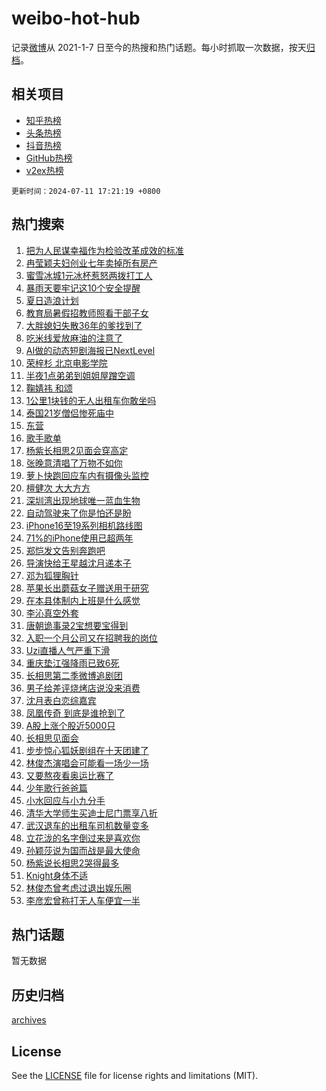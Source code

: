 # weibo-hot-hub

记录[微博](https://www.weibo.com)从 2021-1-7 日至今的热搜和热门话题。每小时抓取一次数据，按天[归档](archives)。

## 相关项目

- [知乎热榜](https://github.com/snaildev/zhihu-hot-hub)
- [头条热榜](https://github.com/snaildev/toutiao-hot-hub)
- [抖音热榜](https://github.com/snaildev/douyin-hot-hub)
- [GitHub热榜](https://github.com/snaildev/github-hot-hub)
- [v2ex热榜](https://github.com/snaildev/v2ex-hot-hub)


`更新时间：2024-07-11 17:21:19 +0800`

## 热门搜索

1. [把为人民谋幸福作为检验改革成效的标准](https://m.weibo.cn/search?containerid=100103type%3D1%26t%3D10%26q%3D%23%E6%8A%8A%E4%B8%BA%E4%BA%BA%E6%B0%91%E8%B0%8B%E5%B9%B8%E7%A6%8F%E4%BD%9C%E4%B8%BA%E6%A3%80%E9%AA%8C%E6%94%B9%E9%9D%A9%E6%88%90%E6%95%88%E7%9A%84%E6%A0%87%E5%87%86%23&stream_entry_id=51&isnewpage=1&extparam=seat%3D1%26cate%3D10103%26stream_entry_id%3D51%26filter_type%3Drealtimehot%26pos%3D0%26c_type%3D51%26dgr%3D0%26q%3D%2523%25E6%258A%258A%25E4%25B8%25BA%25E4%25BA%25BA%25E6%25B0%2591%25E8%25B0%258B%25E5%25B9%25B8%25E7%25A6%258F%25E4%25BD%259C%25E4%25B8%25BA%25E6%25A3%2580%25E9%25AA%258C%25E6%2594%25B9%25E9%259D%25A9%25E6%2588%2590%25E6%2595%2588%25E7%259A%2584%25E6%25A0%2587%25E5%2587%2586%2523%26display_time%3D1720689678%26pre_seqid%3D1720689678665931576188)
1. [冉莹颖夫妇创业七年卖掉所有房产](https://m.weibo.cn/search?containerid=100103type%3D1%26t%3D10%26q%3D%23%E5%86%89%E8%8E%B9%E9%A2%96%E5%A4%AB%E5%A6%87%E5%88%9B%E4%B8%9A%E4%B8%83%E5%B9%B4%E5%8D%96%E6%8E%89%E6%89%80%E6%9C%89%E6%88%BF%E4%BA%A7%23&stream_entry_id=31&isnewpage=1&extparam=seat%3D1%26lcate%3D5001%26stream_entry_id%3D31%26band_rank%3D1%26dgr%3D0%26q%3D%2523%25E5%2586%2589%25E8%258E%25B9%25E9%25A2%2596%25E5%25A4%25AB%25E5%25A6%2587%25E5%2588%259B%25E4%25B8%259A%25E4%25B8%2583%25E5%25B9%25B4%25E5%258D%2596%25E6%258E%2589%25E6%2589%2580%25E6%259C%2589%25E6%2588%25BF%25E4%25BA%25A7%2523%26flag%3D2%26filter_type%3Drealtimehot%26realpos%3D1%26c_type%3D31%26pos%3D0%26cate%3D5001%26display_time%3D1720689678%26pre_seqid%3D1720689678665931576188)
1. [蜜雪冰城1元冰杯惹怒两拨打工人](https://m.weibo.cn/search?containerid=100103type%3D1%26t%3D10%26q%3D%23%E8%9C%9C%E9%9B%AA%E5%86%B0%E5%9F%8E1%E5%85%83%E5%86%B0%E6%9D%AF%E6%83%B9%E6%80%92%E4%B8%A4%E6%8B%A8%E6%89%93%E5%B7%A5%E4%BA%BA%23&stream_entry_id=31&isnewpage=1&extparam=seat%3D1%26lcate%3D5001%26stream_entry_id%3D31%26band_rank%3D2%26dgr%3D0%26q%3D%2523%25E8%259C%259C%25E9%259B%25AA%25E5%2586%25B0%25E5%259F%258E1%25E5%2585%2583%25E5%2586%25B0%25E6%259D%25AF%25E6%2583%25B9%25E6%2580%2592%25E4%25B8%25A4%25E6%258B%25A8%25E6%2589%2593%25E5%25B7%25A5%25E4%25BA%25BA%2523%26flag%3D2%26filter_type%3Drealtimehot%26realpos%3D2%26c_type%3D31%26pos%3D1%26cate%3D5001%26display_time%3D1720689678%26pre_seqid%3D1720689678665931576188)
1. [暴雨天要牢记这10个安全提醒](https://m.weibo.cn/search?containerid=100103type%3D1%26t%3D10%26q%3D%23%E6%9A%B4%E9%9B%A8%E5%A4%A9%E8%A6%81%E7%89%A2%E8%AE%B0%E8%BF%9910%E4%B8%AA%E5%AE%89%E5%85%A8%E6%8F%90%E9%86%92%23&stream_entry_id=31&isnewpage=1&extparam=seat%3D1%26lcate%3D5001%26stream_entry_id%3D31%26band_rank%3D3%26dgr%3D0%26q%3D%2523%25E6%259A%25B4%25E9%259B%25A8%25E5%25A4%25A9%25E8%25A6%2581%25E7%2589%25A2%25E8%25AE%25B0%25E8%25BF%259910%25E4%25B8%25AA%25E5%25AE%2589%25E5%2585%25A8%25E6%258F%2590%25E9%2586%2592%2523%26flag%3D1%26filter_type%3Drealtimehot%26realpos%3D3%26c_type%3D31%26pos%3D2%26cate%3D5001%26display_time%3D1720689678%26pre_seqid%3D1720689678665931576188)
1. [夏日造浪计划](https://m.weibo.cn/search?containerid=100103type%3D1%26t%3D10%26q%3D%23%E5%A4%8F%E6%97%A5%E9%80%A0%E6%B5%AA%E8%AE%A1%E5%88%92%23&stream_entry_id=31&isnewpage=1&extparam=seat%3D1%26lcate%3D5001%26pos%3D3%26q%3D%2523%25E5%25A4%258F%25E6%2597%25A5%25E9%2580%25A0%25E6%25B5%25AA%25E8%25AE%25A1%25E5%2588%2592%2523%26dgr%3D0%26is_ad_pos%3D1%26stream_entry_id%3D31%26adid%3D245677%26filter_type%3Drealtimehot%26cate%3D5001%26c_type%3D31%26band_rank%3D4%26topic_ad%3D1%26display_time%3D1720689678%26pre_seqid%3D1720689678665931576188)
1. [教育局暑假招教师照看干部子女](https://m.weibo.cn/search?containerid=100103type%3D1%26t%3D10%26q%3D%23%E6%95%99%E8%82%B2%E5%B1%80%E6%9A%91%E5%81%87%E6%8B%9B%E6%95%99%E5%B8%88%E7%85%A7%E7%9C%8B%E5%B9%B2%E9%83%A8%E5%AD%90%E5%A5%B3%23&stream_entry_id=31&isnewpage=1&extparam=seat%3D1%26lcate%3D5001%26stream_entry_id%3D31%26band_rank%3D4%26dgr%3D0%26q%3D%2523%25E6%2595%2599%25E8%2582%25B2%25E5%25B1%2580%25E6%259A%2591%25E5%2581%2587%25E6%258B%259B%25E6%2595%2599%25E5%25B8%2588%25E7%2585%25A7%25E7%259C%258B%25E5%25B9%25B2%25E9%2583%25A8%25E5%25AD%2590%25E5%25A5%25B3%2523%26flag%3D1%26filter_type%3Drealtimehot%26realpos%3D4%26c_type%3D31%26pos%3D4%26cate%3D5001%26display_time%3D1720689678%26pre_seqid%3D1720689678665931576188)
1. [大胖媳妇失散36年的爹找到了](https://m.weibo.cn/search?containerid=100103type%3D1%26t%3D10%26q%3D%E5%A4%A7%E8%83%96%E5%AA%B3%E5%A6%87%E5%A4%B1%E6%95%A336%E5%B9%B4%E7%9A%84%E7%88%B9%E6%89%BE%E5%88%B0%E4%BA%86&stream_entry_id=31&isnewpage=1&extparam=seat%3D1%26lcate%3D5001%26stream_entry_id%3D31%26band_rank%3D5%26dgr%3D0%26q%3D%25E5%25A4%25A7%25E8%2583%2596%25E5%25AA%25B3%25E5%25A6%2587%25E5%25A4%25B1%25E6%2595%25A336%25E5%25B9%25B4%25E7%259A%2584%25E7%2588%25B9%25E6%2589%25BE%25E5%2588%25B0%25E4%25BA%2586%26flag%3D2%26filter_type%3Drealtimehot%26realpos%3D5%26c_type%3D31%26pos%3D5%26cate%3D5001%26display_time%3D1720689678%26pre_seqid%3D1720689678665931576188)
1. [吃米线爱放麻油的注意了](https://m.weibo.cn/search?containerid=100103type%3D1%26t%3D10%26q%3D%E5%90%83%E7%B1%B3%E7%BA%BF%E7%88%B1%E6%94%BE%E9%BA%BB%E6%B2%B9%E7%9A%84%E6%B3%A8%E6%84%8F%E4%BA%86&stream_entry_id=31&isnewpage=1&extparam=seat%3D1%26lcate%3D5001%26stream_entry_id%3D31%26band_rank%3D6%26dgr%3D0%26q%3D%25E5%2590%2583%25E7%25B1%25B3%25E7%25BA%25BF%25E7%2588%25B1%25E6%2594%25BE%25E9%25BA%25BB%25E6%25B2%25B9%25E7%259A%2584%25E6%25B3%25A8%25E6%2584%258F%25E4%25BA%2586%26flag%3D1%26filter_type%3Drealtimehot%26realpos%3D6%26c_type%3D31%26pos%3D6%26cate%3D5001%26display_time%3D1720689678%26pre_seqid%3D1720689678665931576188)
1. [AI做的动态短剧海报已NextLevel](https://m.weibo.cn/search?containerid=100103type%3D1%26t%3D10%26q%3D%23AI%E5%81%9A%E7%9A%84%E5%8A%A8%E6%80%81%E7%9F%AD%E5%89%A7%E6%B5%B7%E6%8A%A5%E5%B7%B2NextLevel%23&stream_entry_id=31&isnewpage=1&extparam=seat%3D1%26lcate%3D5001%26stream_entry_id%3D31%26q%3D%2523AI%25E5%2581%259A%25E7%259A%2584%25E5%258A%25A8%25E6%2580%2581%25E7%259F%25AD%25E5%2589%25A7%25E6%25B5%25B7%25E6%258A%25A5%25E5%25B7%25B2NextLevel%2523%26dgr%3D0%26is_ad_pos%3D1%26pos%3D7%26filter_type%3Drealtimehot%26adid%3D245718%26c_type%3D31%26band_rank%3D7%26cate%3D5001%26display_time%3D1720689678%26pre_seqid%3D1720689678665931576188)
1. [荣梓杉 北京电影学院](https://m.weibo.cn/search?containerid=100103type%3D1%26t%3D10%26q%3D%E8%8D%A3%E6%A2%93%E6%9D%89+%E5%8C%97%E4%BA%AC%E7%94%B5%E5%BD%B1%E5%AD%A6%E9%99%A2&stream_entry_id=31&isnewpage=1&extparam=seat%3D1%26lcate%3D5001%26stream_entry_id%3D31%26band_rank%3D7%26dgr%3D0%26q%3D%25E8%258D%25A3%25E6%25A2%2593%25E6%259D%2589%2520%25E5%258C%2597%25E4%25BA%25AC%25E7%2594%25B5%25E5%25BD%25B1%25E5%25AD%25A6%25E9%2599%25A2%26flag%3D1%26filter_type%3Drealtimehot%26realpos%3D7%26c_type%3D31%26pos%3D8%26cate%3D5001%26display_time%3D1720689678%26pre_seqid%3D1720689678665931576188)
1. [半夜1点弟弟到姐姐屋蹭空调](https://m.weibo.cn/search?containerid=100103type%3D1%26t%3D10%26q%3D%E5%8D%8A%E5%A4%9C1%E7%82%B9%E5%BC%9F%E5%BC%9F%E5%88%B0%E5%A7%90%E5%A7%90%E5%B1%8B%E8%B9%AD%E7%A9%BA%E8%B0%83&stream_entry_id=31&isnewpage=1&extparam=seat%3D1%26lcate%3D5001%26stream_entry_id%3D31%26band_rank%3D8%26dgr%3D0%26q%3D%25E5%258D%258A%25E5%25A4%259C1%25E7%2582%25B9%25E5%25BC%259F%25E5%25BC%259F%25E5%2588%25B0%25E5%25A7%2590%25E5%25A7%2590%25E5%25B1%258B%25E8%25B9%25AD%25E7%25A9%25BA%25E8%25B0%2583%26flag%3D0%26filter_type%3Drealtimehot%26realpos%3D8%26c_type%3D31%26pos%3D9%26cate%3D5001%26display_time%3D1720689678%26pre_seqid%3D1720689678665931576188)
1. [鞠婧祎 和颂](https://m.weibo.cn/search?containerid=100103type%3D1%26t%3D10%26q%3D%E9%9E%A0%E5%A9%A7%E7%A5%8E+%E5%92%8C%E9%A2%82&stream_entry_id=31&isnewpage=1&extparam=seat%3D1%26lcate%3D5001%26stream_entry_id%3D31%26band_rank%3D9%26dgr%3D0%26q%3D%25E9%259E%25A0%25E5%25A9%25A7%25E7%25A5%258E%2520%25E5%2592%258C%25E9%25A2%2582%26flag%3D0%26filter_type%3Drealtimehot%26realpos%3D9%26c_type%3D31%26pos%3D10%26cate%3D5001%26display_time%3D1720689678%26pre_seqid%3D1720689678665931576188)
1. [1公里1块钱的无人出租车你敢坐吗](https://m.weibo.cn/search?containerid=100103type%3D1%26t%3D10%26q%3D%231%E5%85%AC%E9%87%8C1%E5%9D%97%E9%92%B1%E7%9A%84%E6%97%A0%E4%BA%BA%E5%87%BA%E7%A7%9F%E8%BD%A6%E4%BD%A0%E6%95%A2%E5%9D%90%E5%90%97%23&stream_entry_id=31&isnewpage=1&extparam=seat%3D1%26lcate%3D5001%26stream_entry_id%3D31%26band_rank%3D10%26dgr%3D0%26q%3D%25231%25E5%2585%25AC%25E9%2587%258C1%25E5%259D%2597%25E9%2592%25B1%25E7%259A%2584%25E6%2597%25A0%25E4%25BA%25BA%25E5%2587%25BA%25E7%25A7%259F%25E8%25BD%25A6%25E4%25BD%25A0%25E6%2595%25A2%25E5%259D%2590%25E5%2590%2597%2523%26flag%3D1%26filter_type%3Drealtimehot%26realpos%3D10%26c_type%3D31%26pos%3D11%26cate%3D5001%26display_time%3D1720689678%26pre_seqid%3D1720689678665931576188)
1. [泰国21岁僧侣惨死庙中](https://m.weibo.cn/search?containerid=100103type%3D1%26t%3D10%26q%3D%23%E6%B3%B0%E5%9B%BD21%E5%B2%81%E5%83%A7%E4%BE%A3%E6%83%A8%E6%AD%BB%E5%BA%99%E4%B8%AD%23&stream_entry_id=31&isnewpage=1&extparam=seat%3D1%26lcate%3D5001%26stream_entry_id%3D31%26band_rank%3D11%26dgr%3D0%26q%3D%2523%25E6%25B3%25B0%25E5%259B%25BD21%25E5%25B2%2581%25E5%2583%25A7%25E4%25BE%25A3%25E6%2583%25A8%25E6%25AD%25BB%25E5%25BA%2599%25E4%25B8%25AD%2523%26flag%3D2%26filter_type%3Drealtimehot%26realpos%3D11%26c_type%3D31%26pos%3D12%26cate%3D5001%26display_time%3D1720689678%26pre_seqid%3D1720689678665931576188)
1. [东营](https://m.weibo.cn/search?containerid=100103type%3D1%26t%3D10%26q%3D%E4%B8%9C%E8%90%A5&stream_entry_id=31&isnewpage=1&extparam=seat%3D1%26lcate%3D5001%26stream_entry_id%3D31%26band_rank%3D12%26dgr%3D0%26q%3D%25E4%25B8%259C%25E8%2590%25A5%26flag%3D1%26filter_type%3Drealtimehot%26realpos%3D12%26c_type%3D31%26pos%3D13%26cate%3D5001%26display_time%3D1720689678%26pre_seqid%3D1720689678665931576188)
1. [歌手歌单](https://m.weibo.cn/search?containerid=100103type%3D1%26t%3D10%26q%3D%E6%AD%8C%E6%89%8B%E6%AD%8C%E5%8D%95&stream_entry_id=31&isnewpage=1&extparam=seat%3D1%26lcate%3D5001%26stream_entry_id%3D31%26band_rank%3D13%26dgr%3D0%26q%3D%25E6%25AD%258C%25E6%2589%258B%25E6%25AD%258C%25E5%258D%2595%26flag%3D2%26filter_type%3Drealtimehot%26realpos%3D13%26c_type%3D31%26pos%3D14%26cate%3D5001%26display_time%3D1720689678%26pre_seqid%3D1720689678665931576188)
1. [杨紫长相思2见面会穿高定](https://m.weibo.cn/search?containerid=100103type%3D1%26t%3D10%26q%3D%23%E6%9D%A8%E7%B4%AB%E9%95%BF%E7%9B%B8%E6%80%9D2%E8%A7%81%E9%9D%A2%E4%BC%9A%E7%A9%BF%E9%AB%98%E5%AE%9A%23&stream_entry_id=31&isnewpage=1&extparam=seat%3D1%26lcate%3D5001%26stream_entry_id%3D31%26band_rank%3D14%26dgr%3D0%26q%3D%2523%25E6%259D%25A8%25E7%25B4%25AB%25E9%2595%25BF%25E7%259B%25B8%25E6%2580%259D2%25E8%25A7%2581%25E9%259D%25A2%25E4%25BC%259A%25E7%25A9%25BF%25E9%25AB%2598%25E5%25AE%259A%2523%26flag%3D0%26filter_type%3Drealtimehot%26realpos%3D14%26c_type%3D31%26pos%3D15%26cate%3D5001%26display_time%3D1720689678%26pre_seqid%3D1720689678665931576188)
1. [张晚意清唱了万物不如你](https://m.weibo.cn/search?containerid=100103type%3D1%26t%3D10%26q%3D%23%E5%BC%A0%E6%99%9A%E6%84%8F%E6%B8%85%E5%94%B1%E4%BA%86%E4%B8%87%E7%89%A9%E4%B8%8D%E5%A6%82%E4%BD%A0%23&stream_entry_id=31&isnewpage=1&extparam=seat%3D1%26lcate%3D5001%26stream_entry_id%3D31%26band_rank%3D15%26dgr%3D0%26q%3D%2523%25E5%25BC%25A0%25E6%2599%259A%25E6%2584%258F%25E6%25B8%2585%25E5%2594%25B1%25E4%25BA%2586%25E4%25B8%2587%25E7%2589%25A9%25E4%25B8%258D%25E5%25A6%2582%25E4%25BD%25A0%2523%26flag%3D0%26filter_type%3Drealtimehot%26realpos%3D15%26c_type%3D31%26pos%3D16%26cate%3D5001%26display_time%3D1720689678%26pre_seqid%3D1720689678665931576188)
1. [萝卜快跑回应车内有摄像头监控](https://m.weibo.cn/search?containerid=100103type%3D1%26t%3D10%26q%3D%23%E8%90%9D%E5%8D%9C%E5%BF%AB%E8%B7%91%E5%9B%9E%E5%BA%94%E8%BD%A6%E5%86%85%E6%9C%89%E6%91%84%E5%83%8F%E5%A4%B4%E7%9B%91%E6%8E%A7%23&stream_entry_id=31&isnewpage=1&extparam=seat%3D1%26lcate%3D5001%26stream_entry_id%3D31%26band_rank%3D16%26dgr%3D0%26q%3D%2523%25E8%2590%259D%25E5%258D%259C%25E5%25BF%25AB%25E8%25B7%2591%25E5%259B%259E%25E5%25BA%2594%25E8%25BD%25A6%25E5%2586%2585%25E6%259C%2589%25E6%2591%2584%25E5%2583%258F%25E5%25A4%25B4%25E7%259B%2591%25E6%258E%25A7%2523%26flag%3D1%26filter_type%3Drealtimehot%26realpos%3D16%26c_type%3D31%26pos%3D17%26cate%3D5001%26display_time%3D1720689678%26pre_seqid%3D1720689678665931576188)
1. [檀健次 大大方方](https://m.weibo.cn/search?containerid=100103type%3D1%26t%3D10%26q%3D%E6%AA%80%E5%81%A5%E6%AC%A1+%E5%A4%A7%E5%A4%A7%E6%96%B9%E6%96%B9&stream_entry_id=31&isnewpage=1&extparam=seat%3D1%26lcate%3D5001%26stream_entry_id%3D31%26band_rank%3D17%26dgr%3D0%26q%3D%25E6%25AA%2580%25E5%2581%25A5%25E6%25AC%25A1%2520%25E5%25A4%25A7%25E5%25A4%25A7%25E6%2596%25B9%25E6%2596%25B9%26flag%3D0%26filter_type%3Drealtimehot%26realpos%3D17%26c_type%3D31%26pos%3D18%26cate%3D5001%26display_time%3D1720689678%26pre_seqid%3D1720689678665931576188)
1. [深圳湾出现地球唯一蓝血生物](https://m.weibo.cn/search?containerid=100103type%3D1%26t%3D10%26q%3D%23%E6%B7%B1%E5%9C%B3%E6%B9%BE%E5%87%BA%E7%8E%B0%E5%9C%B0%E7%90%83%E5%94%AF%E4%B8%80%E8%93%9D%E8%A1%80%E7%94%9F%E7%89%A9%23&stream_entry_id=31&isnewpage=1&extparam=seat%3D1%26lcate%3D5001%26stream_entry_id%3D31%26band_rank%3D18%26dgr%3D0%26q%3D%2523%25E6%25B7%25B1%25E5%259C%25B3%25E6%25B9%25BE%25E5%2587%25BA%25E7%258E%25B0%25E5%259C%25B0%25E7%2590%2583%25E5%2594%25AF%25E4%25B8%2580%25E8%2593%259D%25E8%25A1%2580%25E7%2594%259F%25E7%2589%25A9%2523%26flag%3D0%26filter_type%3Drealtimehot%26realpos%3D18%26c_type%3D31%26pos%3D19%26cate%3D5001%26display_time%3D1720689678%26pre_seqid%3D1720689678665931576188)
1. [自动驾驶来了你是怕还是盼](https://m.weibo.cn/search?containerid=100103type%3D1%26t%3D10%26q%3D%23%E8%87%AA%E5%8A%A8%E9%A9%BE%E9%A9%B6%E6%9D%A5%E4%BA%86%E4%BD%A0%E6%98%AF%E6%80%95%E8%BF%98%E6%98%AF%E7%9B%BC%23&stream_entry_id=31&isnewpage=1&extparam=seat%3D1%26lcate%3D5001%26stream_entry_id%3D31%26band_rank%3D19%26dgr%3D0%26q%3D%2523%25E8%2587%25AA%25E5%258A%25A8%25E9%25A9%25BE%25E9%25A9%25B6%25E6%259D%25A5%25E4%25BA%2586%25E4%25BD%25A0%25E6%2598%25AF%25E6%2580%2595%25E8%25BF%2598%25E6%2598%25AF%25E7%259B%25BC%2523%26flag%3D1%26filter_type%3Drealtimehot%26realpos%3D19%26c_type%3D31%26pos%3D20%26cate%3D5001%26display_time%3D1720689678%26pre_seqid%3D1720689678665931576188)
1. [iPhone16至19系列相机路线图](https://m.weibo.cn/search?containerid=100103type%3D1%26t%3D10%26q%3D%23iPhone16%E8%87%B319%E7%B3%BB%E5%88%97%E7%9B%B8%E6%9C%BA%E8%B7%AF%E7%BA%BF%E5%9B%BE%23&stream_entry_id=31&isnewpage=1&extparam=seat%3D1%26lcate%3D5001%26stream_entry_id%3D31%26band_rank%3D20%26dgr%3D0%26q%3D%2523iPhone16%25E8%2587%25B319%25E7%25B3%25BB%25E5%2588%2597%25E7%259B%25B8%25E6%259C%25BA%25E8%25B7%25AF%25E7%25BA%25BF%25E5%259B%25BE%2523%26flag%3D0%26filter_type%3Drealtimehot%26realpos%3D20%26c_type%3D31%26pos%3D21%26cate%3D5001%26display_time%3D1720689678%26pre_seqid%3D1720689678665931576188)
1. [71%的iPhone使用已超两年](https://m.weibo.cn/search?containerid=100103type%3D1%26t%3D10%26q%3D%2371%25%E7%9A%84iPhone%E4%BD%BF%E7%94%A8%E5%B7%B2%E8%B6%85%E4%B8%A4%E5%B9%B4%23&stream_entry_id=31&isnewpage=1&extparam=seat%3D1%26lcate%3D5001%26stream_entry_id%3D31%26band_rank%3D21%26dgr%3D0%26q%3D%252371%2525%25E7%259A%2584iPhone%25E4%25BD%25BF%25E7%2594%25A8%25E5%25B7%25B2%25E8%25B6%2585%25E4%25B8%25A4%25E5%25B9%25B4%2523%26flag%3D2%26filter_type%3Drealtimehot%26realpos%3D21%26c_type%3D31%26pos%3D22%26cate%3D5001%26display_time%3D1720689678%26pre_seqid%3D1720689678665931576188)
1. [郑恺发文告别奔跑吧](https://m.weibo.cn/search?containerid=100103type%3D1%26t%3D10%26q%3D%23%E9%83%91%E6%81%BA%E5%8F%91%E6%96%87%E5%91%8A%E5%88%AB%E5%A5%94%E8%B7%91%E5%90%A7%23&stream_entry_id=31&isnewpage=1&extparam=seat%3D1%26lcate%3D5001%26stream_entry_id%3D31%26band_rank%3D22%26dgr%3D0%26q%3D%2523%25E9%2583%2591%25E6%2581%25BA%25E5%258F%2591%25E6%2596%2587%25E5%2591%258A%25E5%2588%25AB%25E5%25A5%2594%25E8%25B7%2591%25E5%2590%25A7%2523%26flag%3D1%26filter_type%3Drealtimehot%26realpos%3D22%26c_type%3D31%26pos%3D23%26cate%3D5001%26display_time%3D1720689678%26pre_seqid%3D1720689678665931576188)
1. [导演快给王星越沈月递本子](https://m.weibo.cn/search?containerid=100103type%3D1%26t%3D10%26q%3D%23%E5%AF%BC%E6%BC%94%E5%BF%AB%E7%BB%99%E7%8E%8B%E6%98%9F%E8%B6%8A%E6%B2%88%E6%9C%88%E9%80%92%E6%9C%AC%E5%AD%90%23&stream_entry_id=31&isnewpage=1&extparam=seat%3D1%26lcate%3D5001%26stream_entry_id%3D31%26band_rank%3D23%26dgr%3D0%26q%3D%2523%25E5%25AF%25BC%25E6%25BC%2594%25E5%25BF%25AB%25E7%25BB%2599%25E7%258E%258B%25E6%2598%259F%25E8%25B6%258A%25E6%25B2%2588%25E6%259C%2588%25E9%2580%2592%25E6%259C%25AC%25E5%25AD%2590%2523%26flag%3D1%26filter_type%3Drealtimehot%26realpos%3D23%26c_type%3D31%26pos%3D24%26cate%3D5001%26display_time%3D1720689678%26pre_seqid%3D1720689678665931576188)
1. [邓为狐狸胸针](https://m.weibo.cn/search?containerid=100103type%3D1%26t%3D10%26q%3D%23%E9%82%93%E4%B8%BA%E7%8B%90%E7%8B%B8%E8%83%B8%E9%92%88%23&stream_entry_id=31&isnewpage=1&extparam=seat%3D1%26lcate%3D5001%26stream_entry_id%3D31%26band_rank%3D24%26dgr%3D0%26q%3D%2523%25E9%2582%2593%25E4%25B8%25BA%25E7%258B%2590%25E7%258B%25B8%25E8%2583%25B8%25E9%2592%2588%2523%26flag%3D0%26filter_type%3Drealtimehot%26realpos%3D24%26c_type%3D31%26pos%3D25%26cate%3D5001%26display_time%3D1720689678%26pre_seqid%3D1720689678665931576188)
1. [苹果长出蘑菇女子赠送用于研究](https://m.weibo.cn/search?containerid=100103type%3D1%26t%3D10%26q%3D%23%E8%8B%B9%E6%9E%9C%E9%95%BF%E5%87%BA%E8%98%91%E8%8F%87%E5%A5%B3%E5%AD%90%E8%B5%A0%E9%80%81%E7%94%A8%E4%BA%8E%E7%A0%94%E7%A9%B6%23&stream_entry_id=31&isnewpage=1&extparam=seat%3D1%26lcate%3D5001%26stream_entry_id%3D31%26band_rank%3D25%26dgr%3D0%26q%3D%2523%25E8%258B%25B9%25E6%259E%259C%25E9%2595%25BF%25E5%2587%25BA%25E8%2598%2591%25E8%258F%2587%25E5%25A5%25B3%25E5%25AD%2590%25E8%25B5%25A0%25E9%2580%2581%25E7%2594%25A8%25E4%25BA%258E%25E7%25A0%2594%25E7%25A9%25B6%2523%26flag%3D0%26filter_type%3Drealtimehot%26realpos%3D25%26c_type%3D31%26pos%3D26%26cate%3D5001%26display_time%3D1720689678%26pre_seqid%3D1720689678665931576188)
1. [在本县体制内上班是什么感觉](https://m.weibo.cn/search?containerid=100103type%3D1%26t%3D10%26q%3D%23%E5%9C%A8%E6%9C%AC%E5%8E%BF%E4%BD%93%E5%88%B6%E5%86%85%E4%B8%8A%E7%8F%AD%E6%98%AF%E4%BB%80%E4%B9%88%E6%84%9F%E8%A7%89%23&stream_entry_id=31&isnewpage=1&extparam=seat%3D1%26lcate%3D5001%26stream_entry_id%3D31%26band_rank%3D26%26dgr%3D0%26q%3D%2523%25E5%259C%25A8%25E6%259C%25AC%25E5%258E%25BF%25E4%25BD%2593%25E5%2588%25B6%25E5%2586%2585%25E4%25B8%258A%25E7%258F%25AD%25E6%2598%25AF%25E4%25BB%2580%25E4%25B9%2588%25E6%2584%259F%25E8%25A7%2589%2523%26flag%3D1%26filter_type%3Drealtimehot%26realpos%3D26%26c_type%3D31%26pos%3D27%26cate%3D5001%26display_time%3D1720689678%26pre_seqid%3D1720689678665931576188)
1. [李沁真空外套](https://m.weibo.cn/search?containerid=100103type%3D1%26t%3D10%26q%3D%23%E6%9D%8E%E6%B2%81%E7%9C%9F%E7%A9%BA%E5%A4%96%E5%A5%97%23&stream_entry_id=31&isnewpage=1&extparam=seat%3D1%26lcate%3D5001%26stream_entry_id%3D31%26band_rank%3D27%26dgr%3D0%26q%3D%2523%25E6%259D%258E%25E6%25B2%2581%25E7%259C%259F%25E7%25A9%25BA%25E5%25A4%2596%25E5%25A5%2597%2523%26flag%3D1%26filter_type%3Drealtimehot%26realpos%3D27%26c_type%3D31%26pos%3D28%26cate%3D5001%26display_time%3D1720689678%26pre_seqid%3D1720689678665931576188)
1. [唐朝诡事录2宝想要宝得到](https://m.weibo.cn/search?containerid=100103type%3D1%26t%3D10%26q%3D%23%E5%94%90%E6%9C%9D%E8%AF%A1%E4%BA%8B%E5%BD%952%E5%AE%9D%E6%83%B3%E8%A6%81%E5%AE%9D%E5%BE%97%E5%88%B0%23&stream_entry_id=31&isnewpage=1&extparam=seat%3D1%26lcate%3D5001%26stream_entry_id%3D31%26band_rank%3D28%26dgr%3D0%26q%3D%2523%25E5%2594%2590%25E6%259C%259D%25E8%25AF%25A1%25E4%25BA%258B%25E5%25BD%25952%25E5%25AE%259D%25E6%2583%25B3%25E8%25A6%2581%25E5%25AE%259D%25E5%25BE%2597%25E5%2588%25B0%2523%26flag%3D1%26filter_type%3Drealtimehot%26realpos%3D28%26c_type%3D31%26pos%3D29%26cate%3D5001%26display_time%3D1720689678%26pre_seqid%3D1720689678665931576188)
1. [入职一个月公司又在招聘我的岗位](https://m.weibo.cn/search?containerid=100103type%3D1%26t%3D10%26q%3D%23%E5%85%A5%E8%81%8C%E4%B8%80%E4%B8%AA%E6%9C%88%E5%85%AC%E5%8F%B8%E5%8F%88%E5%9C%A8%E6%8B%9B%E8%81%98%E6%88%91%E7%9A%84%E5%B2%97%E4%BD%8D%23&stream_entry_id=31&isnewpage=1&extparam=seat%3D1%26lcate%3D5001%26stream_entry_id%3D31%26band_rank%3D29%26dgr%3D0%26q%3D%2523%25E5%2585%25A5%25E8%2581%258C%25E4%25B8%2580%25E4%25B8%25AA%25E6%259C%2588%25E5%2585%25AC%25E5%258F%25B8%25E5%258F%2588%25E5%259C%25A8%25E6%258B%259B%25E8%2581%2598%25E6%2588%2591%25E7%259A%2584%25E5%25B2%2597%25E4%25BD%258D%2523%26flag%3D0%26filter_type%3Drealtimehot%26realpos%3D29%26c_type%3D31%26pos%3D30%26cate%3D5001%26display_time%3D1720689678%26pre_seqid%3D1720689678665931576188)
1. [Uzi直播人气严重下滑](https://m.weibo.cn/search?containerid=100103type%3D1%26t%3D10%26q%3D%23Uzi%E7%9B%B4%E6%92%AD%E4%BA%BA%E6%B0%94%E4%B8%A5%E9%87%8D%E4%B8%8B%E6%BB%91%23&stream_entry_id=31&isnewpage=1&extparam=seat%3D1%26lcate%3D5001%26stream_entry_id%3D31%26band_rank%3D30%26dgr%3D0%26q%3D%2523Uzi%25E7%259B%25B4%25E6%2592%25AD%25E4%25BA%25BA%25E6%25B0%2594%25E4%25B8%25A5%25E9%2587%258D%25E4%25B8%258B%25E6%25BB%2591%2523%26flag%3D1%26filter_type%3Drealtimehot%26realpos%3D30%26c_type%3D31%26pos%3D31%26cate%3D5001%26display_time%3D1720689678%26pre_seqid%3D1720689678665931576188)
1. [重庆垫江强降雨已致6死](https://m.weibo.cn/search?containerid=100103type%3D1%26t%3D10%26q%3D%23%E9%87%8D%E5%BA%86%E5%9E%AB%E6%B1%9F%E5%BC%BA%E9%99%8D%E9%9B%A8%E5%B7%B2%E8%87%B46%E6%AD%BB%23&stream_entry_id=31&isnewpage=1&extparam=seat%3D1%26lcate%3D5001%26stream_entry_id%3D31%26band_rank%3D31%26dgr%3D0%26q%3D%2523%25E9%2587%258D%25E5%25BA%2586%25E5%259E%25AB%25E6%25B1%259F%25E5%25BC%25BA%25E9%2599%258D%25E9%259B%25A8%25E5%25B7%25B2%25E8%2587%25B46%25E6%25AD%25BB%2523%26flag%3D0%26filter_type%3Drealtimehot%26realpos%3D31%26c_type%3D31%26pos%3D32%26cate%3D5001%26display_time%3D1720689678%26pre_seqid%3D1720689678665931576188)
1. [长相思第二季微博追剧团](https://m.weibo.cn/search?containerid=100103type%3D1%26t%3D10%26q%3D%23%E9%95%BF%E7%9B%B8%E6%80%9D%E7%AC%AC%E4%BA%8C%E5%AD%A3%E5%BE%AE%E5%8D%9A%E8%BF%BD%E5%89%A7%E5%9B%A2%23&stream_entry_id=31&isnewpage=1&extparam=seat%3D1%26lcate%3D5001%26stream_entry_id%3D31%26band_rank%3D32%26dgr%3D0%26q%3D%2523%25E9%2595%25BF%25E7%259B%25B8%25E6%2580%259D%25E7%25AC%25AC%25E4%25BA%258C%25E5%25AD%25A3%25E5%25BE%25AE%25E5%258D%259A%25E8%25BF%25BD%25E5%2589%25A7%25E5%259B%25A2%2523%26flag%3D1%26filter_type%3Drealtimehot%26realpos%3D32%26c_type%3D31%26pos%3D33%26cate%3D5001%26display_time%3D1720689678%26pre_seqid%3D1720689678665931576188)
1. [男子给差评烧烤店说没来消费](https://m.weibo.cn/search?containerid=100103type%3D1%26t%3D10%26q%3D%23%E7%94%B7%E5%AD%90%E7%BB%99%E5%B7%AE%E8%AF%84%E7%83%A7%E7%83%A4%E5%BA%97%E8%AF%B4%E6%B2%A1%E6%9D%A5%E6%B6%88%E8%B4%B9%23&stream_entry_id=31&isnewpage=1&extparam=seat%3D1%26lcate%3D5001%26stream_entry_id%3D31%26band_rank%3D33%26dgr%3D0%26q%3D%2523%25E7%2594%25B7%25E5%25AD%2590%25E7%25BB%2599%25E5%25B7%25AE%25E8%25AF%2584%25E7%2583%25A7%25E7%2583%25A4%25E5%25BA%2597%25E8%25AF%25B4%25E6%25B2%25A1%25E6%259D%25A5%25E6%25B6%2588%25E8%25B4%25B9%2523%26flag%3D1%26filter_type%3Drealtimehot%26realpos%3D33%26c_type%3D31%26pos%3D34%26cate%3D5001%26display_time%3D1720689678%26pre_seqid%3D1720689678665931576188)
1. [沈月表白恋综嘉宾](https://m.weibo.cn/search?containerid=100103type%3D1%26t%3D10%26q%3D%23%E6%B2%88%E6%9C%88%E8%A1%A8%E7%99%BD%E6%81%8B%E7%BB%BC%E5%98%89%E5%AE%BE%23&stream_entry_id=31&isnewpage=1&extparam=seat%3D1%26lcate%3D5001%26stream_entry_id%3D31%26band_rank%3D34%26dgr%3D0%26q%3D%2523%25E6%25B2%2588%25E6%259C%2588%25E8%25A1%25A8%25E7%2599%25BD%25E6%2581%258B%25E7%25BB%25BC%25E5%2598%2589%25E5%25AE%25BE%2523%26flag%3D1%26filter_type%3Drealtimehot%26realpos%3D34%26c_type%3D31%26pos%3D35%26cate%3D5001%26display_time%3D1720689678%26pre_seqid%3D1720689678665931576188)
1. [凤凰传奇 到底是谁抢到了](https://m.weibo.cn/search?containerid=100103type%3D1%26t%3D10%26q%3D%E5%87%A4%E5%87%B0%E4%BC%A0%E5%A5%87+%E5%88%B0%E5%BA%95%E6%98%AF%E8%B0%81%E6%8A%A2%E5%88%B0%E4%BA%86&stream_entry_id=31&isnewpage=1&extparam=seat%3D1%26lcate%3D5001%26stream_entry_id%3D31%26band_rank%3D35%26dgr%3D0%26q%3D%25E5%2587%25A4%25E5%2587%25B0%25E4%25BC%25A0%25E5%25A5%2587%2520%25E5%2588%25B0%25E5%25BA%2595%25E6%2598%25AF%25E8%25B0%2581%25E6%258A%25A2%25E5%2588%25B0%25E4%25BA%2586%26flag%3D0%26filter_type%3Drealtimehot%26realpos%3D35%26c_type%3D31%26pos%3D36%26cate%3D5001%26display_time%3D1720689678%26pre_seqid%3D1720689678665931576188)
1. [A股上涨个股近5000只](https://m.weibo.cn/search?containerid=100103type%3D1%26t%3D10%26q%3D%23A%E8%82%A1%E4%B8%8A%E6%B6%A8%E4%B8%AA%E8%82%A1%E8%BF%915000%E5%8F%AA%23&stream_entry_id=31&isnewpage=1&extparam=seat%3D1%26lcate%3D5001%26stream_entry_id%3D31%26band_rank%3D36%26dgr%3D0%26q%3D%2523A%25E8%2582%25A1%25E4%25B8%258A%25E6%25B6%25A8%25E4%25B8%25AA%25E8%2582%25A1%25E8%25BF%25915000%25E5%258F%25AA%2523%26flag%3D0%26filter_type%3Drealtimehot%26realpos%3D36%26c_type%3D31%26pos%3D37%26cate%3D5001%26display_time%3D1720689678%26pre_seqid%3D1720689678665931576188)
1. [长相思见面会](https://m.weibo.cn/search?containerid=100103type%3D1%26t%3D10%26q%3D%23%E9%95%BF%E7%9B%B8%E6%80%9D%E8%A7%81%E9%9D%A2%E4%BC%9A%23&stream_entry_id=31&isnewpage=1&extparam=seat%3D1%26lcate%3D5001%26stream_entry_id%3D31%26band_rank%3D37%26dgr%3D0%26q%3D%2523%25E9%2595%25BF%25E7%259B%25B8%25E6%2580%259D%25E8%25A7%2581%25E9%259D%25A2%25E4%25BC%259A%2523%26flag%3D0%26filter_type%3Drealtimehot%26realpos%3D37%26c_type%3D31%26pos%3D38%26cate%3D5001%26display_time%3D1720689678%26pre_seqid%3D1720689678665931576188)
1. [步步惊心狐妖剧组在十天团建了](https://m.weibo.cn/search?containerid=100103type%3D1%26t%3D10%26q%3D%23%E6%AD%A5%E6%AD%A5%E6%83%8A%E5%BF%83%E7%8B%90%E5%A6%96%E5%89%A7%E7%BB%84%E5%9C%A8%E5%8D%81%E5%A4%A9%E5%9B%A2%E5%BB%BA%E4%BA%86%23&stream_entry_id=31&isnewpage=1&extparam=seat%3D1%26lcate%3D5001%26stream_entry_id%3D31%26band_rank%3D38%26dgr%3D0%26q%3D%2523%25E6%25AD%25A5%25E6%25AD%25A5%25E6%2583%258A%25E5%25BF%2583%25E7%258B%2590%25E5%25A6%2596%25E5%2589%25A7%25E7%25BB%2584%25E5%259C%25A8%25E5%258D%2581%25E5%25A4%25A9%25E5%259B%25A2%25E5%25BB%25BA%25E4%25BA%2586%2523%26flag%3D1%26filter_type%3Drealtimehot%26realpos%3D38%26c_type%3D31%26pos%3D39%26cate%3D5001%26display_time%3D1720689678%26pre_seqid%3D1720689678665931576188)
1. [林俊杰演唱会可能看一场少一场](https://m.weibo.cn/search?containerid=100103type%3D1%26t%3D10%26q%3D%23%E6%9E%97%E4%BF%8A%E6%9D%B0%E6%BC%94%E5%94%B1%E4%BC%9A%E5%8F%AF%E8%83%BD%E7%9C%8B%E4%B8%80%E5%9C%BA%E5%B0%91%E4%B8%80%E5%9C%BA%23&stream_entry_id=31&isnewpage=1&extparam=seat%3D1%26lcate%3D5001%26stream_entry_id%3D31%26band_rank%3D39%26dgr%3D0%26q%3D%2523%25E6%259E%2597%25E4%25BF%258A%25E6%259D%25B0%25E6%25BC%2594%25E5%2594%25B1%25E4%25BC%259A%25E5%258F%25AF%25E8%2583%25BD%25E7%259C%258B%25E4%25B8%2580%25E5%259C%25BA%25E5%25B0%2591%25E4%25B8%2580%25E5%259C%25BA%2523%26flag%3D1%26filter_type%3Drealtimehot%26realpos%3D39%26c_type%3D31%26pos%3D40%26cate%3D5001%26display_time%3D1720689678%26pre_seqid%3D1720689678665931576188)
1. [又要熬夜看奥运比赛了](https://m.weibo.cn/search?containerid=100103type%3D1%26t%3D10%26q%3D%E5%8F%88%E8%A6%81%E7%86%AC%E5%A4%9C%E7%9C%8B%E5%A5%A5%E8%BF%90%E6%AF%94%E8%B5%9B%E4%BA%86&stream_entry_id=31&isnewpage=1&extparam=seat%3D1%26lcate%3D5001%26stream_entry_id%3D31%26band_rank%3D40%26dgr%3D0%26q%3D%25E5%258F%2588%25E8%25A6%2581%25E7%2586%25AC%25E5%25A4%259C%25E7%259C%258B%25E5%25A5%25A5%25E8%25BF%2590%25E6%25AF%2594%25E8%25B5%259B%25E4%25BA%2586%26flag%3D0%26filter_type%3Drealtimehot%26realpos%3D40%26c_type%3D31%26pos%3D41%26cate%3D5001%26display_time%3D1720689678%26pre_seqid%3D1720689678665931576188)
1. [少年歌行爸爸篇](https://m.weibo.cn/search?containerid=100103type%3D1%26t%3D10%26q%3D%23%E5%B0%91%E5%B9%B4%E6%AD%8C%E8%A1%8C%E7%88%B8%E7%88%B8%E7%AF%87%23&stream_entry_id=31&isnewpage=1&extparam=seat%3D1%26lcate%3D5001%26stream_entry_id%3D31%26band_rank%3D41%26dgr%3D0%26q%3D%2523%25E5%25B0%2591%25E5%25B9%25B4%25E6%25AD%258C%25E8%25A1%258C%25E7%2588%25B8%25E7%2588%25B8%25E7%25AF%2587%2523%26flag%3D1%26filter_type%3Drealtimehot%26realpos%3D41%26c_type%3D31%26pos%3D42%26cate%3D5001%26display_time%3D1720689678%26pre_seqid%3D1720689678665931576188)
1. [小水回应与小九分手](https://m.weibo.cn/search?containerid=100103type%3D1%26t%3D10%26q%3D%23%E5%B0%8F%E6%B0%B4%E5%9B%9E%E5%BA%94%E4%B8%8E%E5%B0%8F%E4%B9%9D%E5%88%86%E6%89%8B%23&stream_entry_id=31&isnewpage=1&extparam=seat%3D1%26lcate%3D5001%26stream_entry_id%3D31%26band_rank%3D42%26dgr%3D0%26q%3D%2523%25E5%25B0%258F%25E6%25B0%25B4%25E5%259B%259E%25E5%25BA%2594%25E4%25B8%258E%25E5%25B0%258F%25E4%25B9%259D%25E5%2588%2586%25E6%2589%258B%2523%26flag%3D0%26filter_type%3Drealtimehot%26realpos%3D42%26c_type%3D31%26pos%3D43%26cate%3D5001%26display_time%3D1720689678%26pre_seqid%3D1720689678665931576188)
1. [清华大学师生买迪士尼门票享八折](https://m.weibo.cn/search?containerid=100103type%3D1%26t%3D10%26q%3D%23%E6%B8%85%E5%8D%8E%E5%A4%A7%E5%AD%A6%E5%B8%88%E7%94%9F%E4%B9%B0%E8%BF%AA%E5%A3%AB%E5%B0%BC%E9%97%A8%E7%A5%A8%E4%BA%AB%E5%85%AB%E6%8A%98%23&stream_entry_id=31&isnewpage=1&extparam=seat%3D1%26lcate%3D5001%26stream_entry_id%3D31%26band_rank%3D43%26dgr%3D0%26q%3D%2523%25E6%25B8%2585%25E5%258D%258E%25E5%25A4%25A7%25E5%25AD%25A6%25E5%25B8%2588%25E7%2594%259F%25E4%25B9%25B0%25E8%25BF%25AA%25E5%25A3%25AB%25E5%25B0%25BC%25E9%2597%25A8%25E7%25A5%25A8%25E4%25BA%25AB%25E5%2585%25AB%25E6%258A%2598%2523%26flag%3D0%26filter_type%3Drealtimehot%26realpos%3D43%26c_type%3D31%26pos%3D44%26cate%3D5001%26display_time%3D1720689678%26pre_seqid%3D1720689678665931576188)
1. [武汉退车的出租车司机数量变多](https://m.weibo.cn/search?containerid=100103type%3D1%26t%3D10%26q%3D%23%E6%AD%A6%E6%B1%89%E9%80%80%E8%BD%A6%E7%9A%84%E5%87%BA%E7%A7%9F%E8%BD%A6%E5%8F%B8%E6%9C%BA%E6%95%B0%E9%87%8F%E5%8F%98%E5%A4%9A%23&stream_entry_id=31&isnewpage=1&extparam=seat%3D1%26lcate%3D5001%26stream_entry_id%3D31%26band_rank%3D44%26dgr%3D0%26q%3D%2523%25E6%25AD%25A6%25E6%25B1%2589%25E9%2580%2580%25E8%25BD%25A6%25E7%259A%2584%25E5%2587%25BA%25E7%25A7%259F%25E8%25BD%25A6%25E5%258F%25B8%25E6%259C%25BA%25E6%2595%25B0%25E9%2587%258F%25E5%258F%2598%25E5%25A4%259A%2523%26flag%3D0%26filter_type%3Drealtimehot%26realpos%3D44%26c_type%3D31%26pos%3D45%26cate%3D5001%26display_time%3D1720689678%26pre_seqid%3D1720689678665931576188)
1. [立花泷的名字倒过来是喜欢你](https://m.weibo.cn/search?containerid=100103type%3D1%26t%3D10%26q%3D%23%E7%AB%8B%E8%8A%B1%E6%B3%B7%E7%9A%84%E5%90%8D%E5%AD%97%E5%80%92%E8%BF%87%E6%9D%A5%E6%98%AF%E5%96%9C%E6%AC%A2%E4%BD%A0%23&stream_entry_id=31&isnewpage=1&extparam=seat%3D1%26lcate%3D5001%26stream_entry_id%3D31%26band_rank%3D45%26dgr%3D0%26q%3D%2523%25E7%25AB%258B%25E8%258A%25B1%25E6%25B3%25B7%25E7%259A%2584%25E5%2590%258D%25E5%25AD%2597%25E5%2580%2592%25E8%25BF%2587%25E6%259D%25A5%25E6%2598%25AF%25E5%2596%259C%25E6%25AC%25A2%25E4%25BD%25A0%2523%26flag%3D1%26filter_type%3Drealtimehot%26realpos%3D45%26c_type%3D31%26pos%3D46%26cate%3D5001%26display_time%3D1720689678%26pre_seqid%3D1720689678665931576188)
1. [孙颖莎说为国而战是最大使命](https://m.weibo.cn/search?containerid=100103type%3D1%26t%3D10%26q%3D%23%E5%AD%99%E9%A2%96%E8%8E%8E%E8%AF%B4%E4%B8%BA%E5%9B%BD%E8%80%8C%E6%88%98%E6%98%AF%E6%9C%80%E5%A4%A7%E4%BD%BF%E5%91%BD%23&stream_entry_id=31&isnewpage=1&extparam=seat%3D1%26lcate%3D5001%26stream_entry_id%3D31%26band_rank%3D46%26dgr%3D0%26q%3D%2523%25E5%25AD%2599%25E9%25A2%2596%25E8%258E%258E%25E8%25AF%25B4%25E4%25B8%25BA%25E5%259B%25BD%25E8%2580%258C%25E6%2588%2598%25E6%2598%25AF%25E6%259C%2580%25E5%25A4%25A7%25E4%25BD%25BF%25E5%2591%25BD%2523%26flag%3D32768%26filter_type%3Drealtimehot%26realpos%3D46%26c_type%3D31%26pos%3D47%26cate%3D5001%26display_time%3D1720689678%26pre_seqid%3D1720689678665931576188)
1. [杨紫说长相思2哭得最多](https://m.weibo.cn/search?containerid=100103type%3D1%26t%3D10%26q%3D%23%E6%9D%A8%E7%B4%AB%E8%AF%B4%E9%95%BF%E7%9B%B8%E6%80%9D2%E5%93%AD%E5%BE%97%E6%9C%80%E5%A4%9A%23&stream_entry_id=31&isnewpage=1&extparam=seat%3D1%26lcate%3D5001%26stream_entry_id%3D31%26band_rank%3D47%26dgr%3D0%26q%3D%2523%25E6%259D%25A8%25E7%25B4%25AB%25E8%25AF%25B4%25E9%2595%25BF%25E7%259B%25B8%25E6%2580%259D2%25E5%2593%25AD%25E5%25BE%2597%25E6%259C%2580%25E5%25A4%259A%2523%26flag%3D1%26filter_type%3Drealtimehot%26realpos%3D47%26c_type%3D31%26pos%3D48%26cate%3D5001%26display_time%3D1720689678%26pre_seqid%3D1720689678665931576188)
1. [Knight身体不适](https://m.weibo.cn/search?containerid=100103type%3D1%26t%3D10%26q%3D%23Knight%E8%BA%AB%E4%BD%93%E4%B8%8D%E9%80%82%23&stream_entry_id=31&isnewpage=1&extparam=seat%3D1%26lcate%3D5001%26stream_entry_id%3D31%26band_rank%3D48%26dgr%3D0%26q%3D%2523Knight%25E8%25BA%25AB%25E4%25BD%2593%25E4%25B8%258D%25E9%2580%2582%2523%26flag%3D1%26filter_type%3Drealtimehot%26realpos%3D48%26c_type%3D31%26pos%3D49%26cate%3D5001%26display_time%3D1720689678%26pre_seqid%3D1720689678665931576188)
1. [林俊杰曾考虑过退出娱乐圈](https://m.weibo.cn/search?containerid=100103type%3D1%26t%3D10%26q%3D%23%E6%9E%97%E4%BF%8A%E6%9D%B0%E6%9B%BE%E8%80%83%E8%99%91%E8%BF%87%E9%80%80%E5%87%BA%E5%A8%B1%E4%B9%90%E5%9C%88%23&stream_entry_id=31&isnewpage=1&extparam=seat%3D1%26lcate%3D5001%26stream_entry_id%3D31%26band_rank%3D49%26dgr%3D0%26q%3D%2523%25E6%259E%2597%25E4%25BF%258A%25E6%259D%25B0%25E6%259B%25BE%25E8%2580%2583%25E8%2599%2591%25E8%25BF%2587%25E9%2580%2580%25E5%2587%25BA%25E5%25A8%25B1%25E4%25B9%2590%25E5%259C%2588%2523%26flag%3D0%26filter_type%3Drealtimehot%26realpos%3D49%26c_type%3D31%26pos%3D50%26cate%3D5001%26display_time%3D1720689678%26pre_seqid%3D1720689678665931576188)
1. [李彦宏曾称打无人车便宜一半](https://m.weibo.cn/search?containerid=100103type%3D1%26t%3D10%26q%3D%23%E6%9D%8E%E5%BD%A6%E5%AE%8F%E6%9B%BE%E7%A7%B0%E6%89%93%E6%97%A0%E4%BA%BA%E8%BD%A6%E4%BE%BF%E5%AE%9C%E4%B8%80%E5%8D%8A%23&stream_entry_id=31&isnewpage=1&extparam=seat%3D1%26lcate%3D5001%26stream_entry_id%3D31%26band_rank%3D50%26dgr%3D0%26q%3D%2523%25E6%259D%258E%25E5%25BD%25A6%25E5%25AE%258F%25E6%259B%25BE%25E7%25A7%25B0%25E6%2589%2593%25E6%2597%25A0%25E4%25BA%25BA%25E8%25BD%25A6%25E4%25BE%25BF%25E5%25AE%259C%25E4%25B8%2580%25E5%258D%258A%2523%26flag%3D1%26filter_type%3Drealtimehot%26realpos%3D50%26c_type%3D31%26pos%3D51%26cate%3D5001%26display_time%3D1720689678%26pre_seqid%3D1720689678665931576188)

## 热门话题

暂无数据

## 历史归档

[archives](archives)

## License

See the [LICENSE](LICENSE) file for license rights and limitations (MIT).
